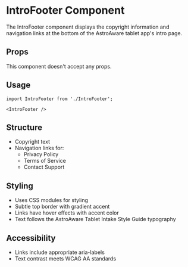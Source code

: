 # IntroFooter Component

The IntroFooter component displays the copyright information and navigation links at the bottom of the AstroAware tablet app's intro page.

## Props

This component doesn't accept any props.

## Usage

```tsx
import IntroFooter from './IntroFooter';

<IntroFooter />
```

## Structure

- Copyright text
- Navigation links for:
  - Privacy Policy
  - Terms of Service
  - Contact Support

## Styling

- Uses CSS modules for styling
- Subtle top border with gradient accent
- Links have hover effects with accent color
- Text follows the AstroAware Tablet Intake Style Guide typography

## Accessibility

- Links include appropriate aria-labels
- Text contrast meets WCAG AA standards 
